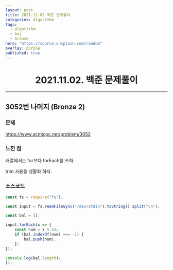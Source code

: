 ```yaml
---
layout: post
title: 2021.11.02 백준 문제풀이
categories: Algorithm
tags:
  - algorithm
  - boj
  - bronze
hero: "https://source.unsplash.com/random"
overlay: purple
published: true
---
```


# <center>2021.11.02. 백준 문제풀이</center>

---

## 3052번 나머지 (Bronze 2)

### 문제

https://www.acmicpc.net/problem/3052

### 느낀 점

배열에서는 for보다 forEach를 쓰자.

trim 사용을 생활화 하자.

### 소스코드

```js
const fs = require("fs");

const input = fs.readFileSync("/dev/stdin").toString().split("\n");

const bal = [];

input.forEach(x => {
    const num = x % 42;
    if (bal.indexOf(num) === -1) {
        bal.push(num);
    };
});

console.log(bal.length);
});
```
